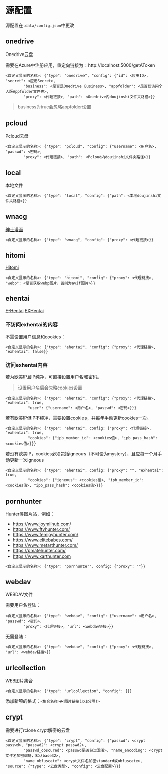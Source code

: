 # 源配置

源配置在`.data/config.json`中更改

## onedrive

Onedrive云盘

需要在Azure中注册应用，重定向链接为：http://localhost:5000/getAToken

```
<自定义显示的名称>: {"type": "onedrive", "config": {"id": <应用ID>, "secret": <应用Secret>,
        "business": <是否是Onedrive Business>, "appfolder": <是否仅访问个人版Appfolder文件夹>,
        "proxy": <代理链接>, "path": <Onedrive内doujinshi文件夹路径>}}
```
>business为true会忽略appfolder设置

## pcloud

Pcloud云盘

```
<自定义显示的名称>: {"type": "pcloud", "config": {"username": <用户名>, "passwd": <密码>,
        "proxy": <代理链接>, "path": <Pcloud内doujinshi文件夹路径>}}
```

## local

本地文件

```
<自定义显示的名称>: {"type": "local", "config": {"path": <本地doujinshi文件夹路径>}}
```

## wnacg

[绅士漫画](https://wnacg.com)

```
<自定义显示的名称>: {"type": "wnacg", "config": {"proxy": <代理链接>}}
```

## hitomi

[Hitomi](https://hitomi.la)

```
<自定义显示的名称>: {"type": "hitomi", "config": {"proxy": <代理链接>, "webp": <是否获取webp图片，否则为avif图片>}}
```

## ehentai

[E-Hentai](https://e-hentai.org/)
[EXHentai](https://exhentai.org/)

### 不访问exhentai的内容

不需设置用户信息和cookies：

```
<自定义显示的名称>: {"type": "ehentai", "config": {"proxy": <代理链接>, "exhentai": false}}
```

### 访问exhentai内容

若为欧美IP且IP纯净，可直接设置用户名和密码。
>设置用户名后会忽略cookies设置

```
<自定义显示的名称>: {"type": "ehentai", "config": {"proxy": <代理链接>, "exhentai": true,
          "user": {"username": <用户名>, "passwd": <密码>}}}
```

若有欧美IP但IP不纯净，需要设置cookies，并每年手动更新cookies一次。

```
<自定义显示的名称>: {"type": "ehentai", config: {"proxy": <代理链接>, "exhentai": true,
          "cookies": {"ipb_member_id": <cookies值>, "ipb_pass_hash": <cookies值>}}}
```

若没有欧美IP，cookies必须包括igneous（不可设为mystery），且应每一个月手动更新一次igneous

```
<自定义显示的名称>: {"type": "ehentai", config: {"proxy": "", "exhentai": true,
          "cookies": {"igneous": <cookies值>, "ipb_member_id": <cookies值>, "ipb_pass_hash": <cookies值>}}}
```

## pornhunter

Hunter类图片站，例如：
* https://www.joymiihub.com/
* https://www.ftvhunter.com/
* https://www.femjoyhunter.com/
* https://www.elitebabes.com/
* https://www.metarthunter.com/
* https://pmatehunter.com/
* https://www.xarthunter.com

```
<自定义显示的名称>: {"type": "pornhunter", config: {"proxy": ""}}
```

## webdav

WEBDAV文件

需要用户名登陆：

```
<自定义显示的名称>: {"type": "webdav", "config": {"username": <用户名>, "passwd": <密码>,
        "proxy": <代理链接>, "url": <webdav链接>}}
```

无需登陆：

```
<自定义显示的名称>: {"type": "webdav", "config": {"proxy": <代理链接>, "url": <webdav链接>}}
```

## urlcollection

WEB图片集合

```
<自定义显示的名称>: {"type": "urlcollection", "config": {}}
```

添加新项的格式：`<集合名称>#<图片链接(以$分隔)>`

## crypt

需要进行rclone crypt解密的云盘

```
<自定义显示的名称>: {"type": "crypt", "config": {"passwd": <crypt passwd>, "passwd2": <crypt passwd2>,
        "passwd_obscured": <passwd是否经过混淆>, "name_encoding": <crypt文件名加密编码，默认base32>,
        "name_obfuscate": <crypt文件名加密standard或obfuscate>, "source": {"type": <云盘类型>, "config": <云盘配置>}}}
```